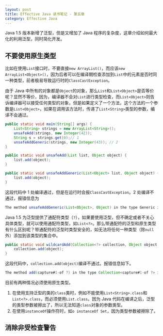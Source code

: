 ```yaml
---
layout: post
title: Effective Java 读书笔记 - 第五章
category: Effective Java
---
```

Java 1.5 版本新增了泛型，但是又增加了 Java 程序的复杂度，这章介绍如何最大化的利用泛型，同时简化开发。

## 不要使用原生类型

比如在使用`List`接口时，不要直接`new ArrayList()`，而应该`new ArrayList<Object>()`，因为后者可以在编译期检查添加到`List`中的元素是否时同一种类型，前者极易导致运行时的`ClassCastException`。

由于 Java 中所有的对象都是`Object`的对象，那么`List`和`List<Object>`是否等价呢？显然不等价，因为，编译器不会对`List`进行类型检查，而`List<Object>`则告诉编译器可以接受任何类型的对象，但是如果定义了一个方法，这个方法的一个参数是`List<Object>`，如果在调用该方法时，传递了`List<String>`类型的参数，编译不会通过。

```java
public static void main(String[] args) {
    List<String> strings = new ArrayList<String>();
    unsafeAdd(strings, new Integer(42));
    String s = strings.get(0);// 1
    unsafeAddGeneric(strings, new Integer(43)); // 2
}

public static void unsafeAdd(List list, Object object) {
    list.add(object);
}

public static void unsafeAddGeneric(List<Object> list, Object object) {
    list.add(object);
}
```
这段代码中 1 处编译通过，但是在运行时会报`ClassCastException`。2 处编译不通过，报错信息为
```java
The method unsafeAddGeneric(List<Object>, Object) in the type Generic is not applicable for the arguments (List<String>, Integer)
```

Java 1.5 为泛型提供了通配符类型（`?`），如果要使用泛型，但不确定或者不关心具体类型，就可以使用通配符类型，如`List<?>`。那么带通配符的泛型和原生类型有什么区别呢？带通配符的泛型时类型安全的，如无法将任何一种类型（除`null`外）添加到该类型的集合中。

```java
public static void wildcardAdd(Collection<?> collection, Object object) {
    collection.add(object);
}
```
这段代码中，`collection.add(object)`编译不通过。报错信息如下。
```java
The method add(capture#1-of ?) in the type Collection<capture#1-of ?> is not applicable for the arguments (Object)
```

目前有两种情况必须使用原生类型。
1. 在使用支持泛型的类的`class`类时，例如不能使用`List<String>.class`和`List<?>.class`，而必须使用`List.class`。因为 Java 代码在编译之后，泛型的类型参数被擦出了，所以无法知道`class`对象的参数类型。
2. 在使用`instanceOf`操作符时，如`o instanceOf Set`，因为类型参数被擦除了。

## 消除非受检查警告